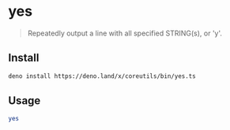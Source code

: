 # yes

> Repeatedly output a line with all specified STRING(s), or 'y'.

## Install

```bash
deno install https://deno.land/x/coreutils/bin/yes.ts
```

## Usage

```bash
yes
```
